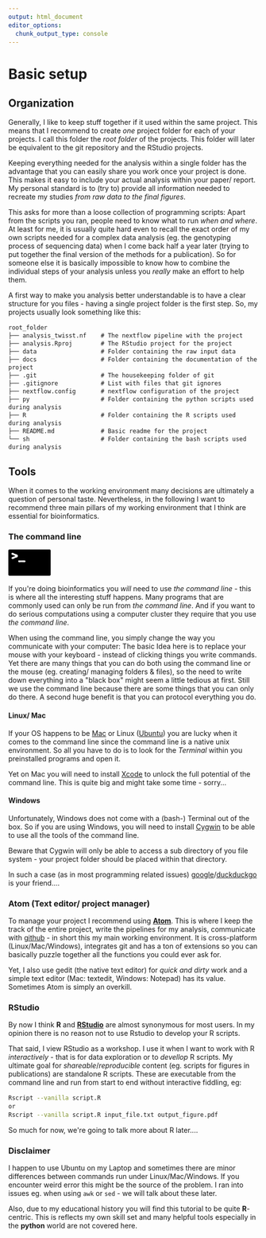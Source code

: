 ```yaml
---
output: html_document
editor_options:
  chunk_output_type: console
---
```


# Basic setup

## Organization

Generally, I like to keep stuff together if it used within the same project.
This means that I recommend to create *one* project folder for each of your projects.
I call this folder the *root folder* of the projects.
This folder will later be equivalent to the git repository and the RStudio projects.

Keeping everything needed for the analysis within a single folder has the advantage that you can easily share you work once your project is done.
This makes it easy to include your actual analysis within your paper/ report.
My personal standard is to (try to) provide all information needed to recreate my studies *from raw data to the final figures*.

This asks for more than a loose collection of programming scripts: Apart from the scripts you ran, people need to know what to run *when and where*.
At least for me, it is usually quite hard even to recall the exact order of my own scripts needed for a complex data analysis (eg. the genotyping process of sequencing data) when I come back half a year later (trying to put together the final version of the methods for a publication).
So for someone else it is basically impossible to know how to combine the individual steps of your analysis unless you *really* make an effort to help them.

A first way to make you analysis better understandable is to have a clear structure for you files - having a single project folder is the first step.
So, my projects usually look something like this:

```
root_folder
├── analysis_twisst.nf    # The nextflow pipeline with the project
├── analysis.Rproj        # The RStudio project for the project
├── data                  # Folder containing the raw input data
├── docs                  # Folder containing the documentation of the project
├── .git                  # The housekeeping folder of git
├── .gitignore            # List with files that git ignores
├── nextflow.config       # nextflow configuration of the project
├── py                    # Folder containing the python scripts used during analysis
├── R                     # Folder containing the R scripts used during analysis
├── README.md             # Basic readme for the project
└── sh                    # Folder containing the bash scripts used during analysis
```
## Tools

When it comes to the working environment many decisions are ultimately a question of personal taste.
Nevertheless, in the following I want to recommend three main pillars of my working environment that I think are essential for bioinformatics.

### The command line

![](cl.svg)

If you're doing bioinformatics you *will* need to use *the command line* - this is where all the interesting stuff happens.
Many programs that are commonly used can only be run from *the command line*.
And if you want to do serious computations using a computer cluster they require that you use *the command line*.

When using the command line, you simply change the way you communicate with your computer:
The basic Idea here is to replace your mouse with your keyboard - instead of clicking things you write commands.
Yet there are many things that you can do both using the command line or the mouse (eg. creating/ managing folders & files), so the need to write down everything into a "black box" might seem a little tedious at first. Still we use the command line because there are some things that you can only do there. A second huge benefit is that you can protocol everything you do.

#### Linux/ Mac

If your OS happens to be [Mac](https://support.apple.com/en-ca/guide/terminal/welcome/mac) or Linux ([Ubuntu](https://www.ubuntubeginner.com/ubuntu-terminal-basics/)) you are lucky when it comes to the command line since the command line is a native unix environment. So all you have to do is to look for the *Terminal* within you preinstalled programs and open it.

Yet on Mac you will need to install [Xcode](https://itunes.apple.com/us/app/xcode/id497799835?mt=12) to unlock the full potential of the command line.
This is quite big and might take some time - sorry...

#### Windows

Unfortunately, Windows does not come with a (bash-) Terminal out of the box.
So if you are using Windows, you will need to install [Cygwin](https://cygwin.com/) to be able to use all the tools of the command line.

Beware that Cygwin will only be able to access a sub directory of you file system - your project folder should be placed within that directory.


In such a case (as in most programming related issues) [google](https://www.google.com)/[duckduckgo](https://duckduckgo.com) is your friend....

### Atom (Text editor/ project manager)

To manage your project I recommend using [**Atom**](https://atom.io/).
This is where I keep the track of the entire project, write the pipelines for my analysis, communicate with [github](https://github.com/) - in short this my main working environment.
It is cross-platform (Linux/Mac/Windows), integrates git and has a ton of extensions so you can basically puzzle together all the functions you could ever ask for.

Yet, I also use gedit (the native text editor) for *quick and dirty* work and a simple text editor (Mac: textedit, Windows: Notepad) has its value.
Sometimes Atom is simply an overkill.

### RStudio

By now I think **R** and [**RStudio**](https://www.rstudio.com/) are almost synonymous for most users.
In my opinion there is no reason not to use Rstudio to develop your R scripts.

That said, I view RStudio as a workshop.
I use it when I want to work with R *interactively* - that is for data exploration or to *devellop* R scripts.
My ultimate goal for *shareable*/*reproducible* content (eg. scripts for figures in publications) are standalone R scripts.
These are executable from the command line and run from start to end without interactive fiddling, eg:

```sh
Rscript --vanilla script.R
or
Rscript --vanilla script.R input_file.txt output_figure.pdf
```

So much for now, we're going to talk more about R later....

### Disclaimer

I happen to use Ubuntu on my Laptop and sometimes there are minor differences between commands run under Linux/Mac/Windows.
If you encounter weird error this might be the source of the problem.
I ran into issues eg. when using `awk` or `sed` - we will talk about these later.

Also, due to my educational history you will find this tutorial to be quite **R**-centric.
This is reflects my own skill set and many helpful tools especially in the **python** world are not covered here.
